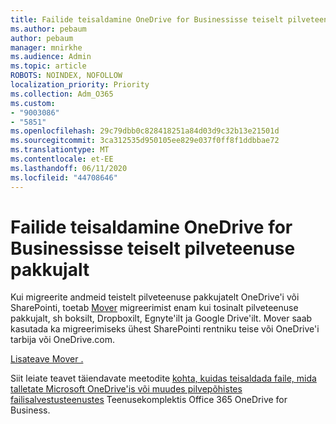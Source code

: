 ```yaml
---
title: Failide teisaldamine OneDrive for Businessisse teiselt pilveteenuse pakkujalt
ms.author: pebaum
author: pebaum
manager: mnirkhe
ms.audience: Admin
ms.topic: article
ROBOTS: NOINDEX, NOFOLLOW
localization_priority: Priority
ms.collection: Adm_O365
ms.custom:
- "9003086"
- "5851"
ms.openlocfilehash: 29c79dbb0c828418251a84d03d9c32b13e21501d
ms.sourcegitcommit: 3ca312535d950105ee829e037f0ff8f1ddbbae72
ms.translationtype: MT
ms.contentlocale: et-EE
ms.lasthandoff: 06/11/2020
ms.locfileid: "44708646"
---
```

# <a name="move-files-into-onedrive-for-business-from-another-cloud-provider"></a>Failide teisaldamine OneDrive for Businessisse teiselt pilveteenuse pakkujalt

Kui migreerite andmeid teistelt pilveteenuse pakkujatelt OneDrive'i või SharePointi, toetab [Mover](https://go.microsoft.com/fwlink/?linkid=2132453) migreerimist enam kui tosinalt pilveteenuse pakkujalt, sh boksilt, Dropboxilt, Egnyte'ilt ja Google Drive'ilt. Mover saab kasutada ka migreerimiseks ühest SharePointi rentniku teise või OneDrive'i tarbija või OneDrive.com.

[Lisateave Mover .](https://go.microsoft.com/fwlink/?linkid=2132453)

Siit leiate teavet täiendavate meetodite [kohta, kuidas teisaldada faile, mida talletate Microsoft OneDrive'is või muudes pilvepõhistes failisalvestusteenustes](https://support.microsoft.com/office/7fb28cad-7e25-451f-8b4b-2d1a71e5c0e9) Teenusekomplektis Office 365 OneDrive for Business.
